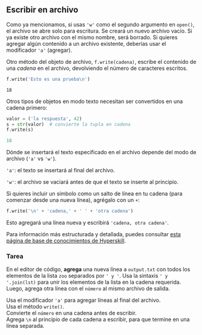 ## Escribir en archivo

Como ya mencionamos, si usas `'w'` como el segundo argumento en `open()`, el archivo se abre solo 
para escritura. Se creará un nuevo archivo vacío. Si ya existe otro archivo con el mismo nombre, será 
borrado. Si quieres agregar algún contenido a un archivo existente, deberías usar el modificador `'a'` 
(agregar).

Otro método del objeto de archivo, `f.write(cadena)`, escribe el contenido de una <i>cadena</i> en el archivo, devolviendo 
el número de caracteres escritos.

```python
f.write('Esto es una prueba\n')
```
```text
18
```
Otros tipos de objetos en modo texto necesitan ser convertidos en una cadena primero:
```python
valor = ('la respuesta', 42)
s = str(valor)  # convierte la tupla en cadena
f.write(s)
```
```python
18
```
Dónde se insertará el texto especificado en el archivo depende del modo de archivo (`'a'` vs `'w'`).

`'a'`: el texto se insertará al final del archivo.

`'w'`: el archivo se vaciará antes de que el texto se inserte al principio.

Si quieres incluir un símbolo como un salto de línea en tu cadena (para comenzar desde una nueva línea),
agrégalo con un `+`:
```python
f.write('\n' + 'cadena,' + ' ' + 'otra cadena')
```
Esto agregará una línea nueva y escribirá `'cadena, otra cadena'`.

Para información más estructurada y detallada, puedes consultar [esta página de base de conocimientos de Hyperskill](https://hyperskill.org/learn/step/8334?utm_source=jba&utm_medium=jba_courses_links).

### Tarea
En el editor de código, **agrega** una nueva línea a `output.txt` con todos los elementos de la lista `zoo` separados por `' y '`. 
Usa la sintaxis <code>' y '.join(lst)</code> para unir los elementos de la lista en la cadena requerida. Luego, 
agrega otra línea con el `número` al mismo archivo de salida.

<div class='hint'>Usa el modificador <code>'a'</code> para agregar líneas al final del archivo.</div>
<div class='hint'>Usa el método <code>write()</code>.</div>
<div class='hint'>Convierte el <code>número</code> en una cadena antes de escribir.</div>
<div class="hint">Agrega <code>\n</code> al principio de cada cadena a escribir, para que termine en una línea separada.</div>